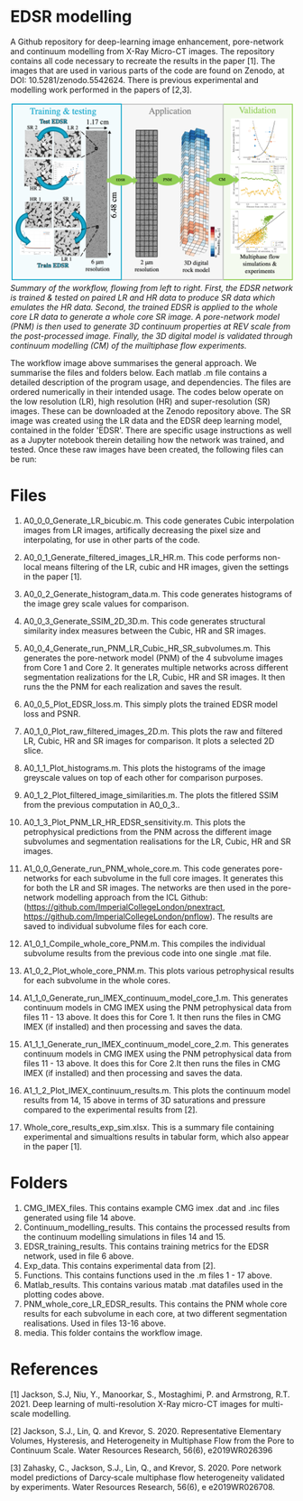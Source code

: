 EDSR modelling
=====
A Github repository for deep-learning image enhancement, pore-network and continuum modelling from X-Ray Micro-CT images. The repository contains all code necessary to recreate the results in the paper [1]. The images that are used in various parts of the code are found on Zenodo, at DOI: 10.5281/zenodo.5542624. There is previous experimental and modelling work performed in the papers of [2,3]. 


![Workflow](media/workflow.png)
*Summary of the workflow, flowing from left to right. First, the EDSR network is trained \& tested on paired LR and HR data to produce SR data which emulates the HR data. Second, the trained EDSR is applied to the whole core LR data to generate a whole core SR image. A pore-network model (PNM) is then used to generate 3D continuum properties at REV scale from the post-processed image. Finally, the 3D digital model is validated through continuum modelling (CM) of the muiltiphase flow experiments.*

The workflow image above summarises the general approach. We summarise the files and folders below. Each matlab .m file contains a detailed description of the program usage, and dependencies. The files are ordered numerically in their intended usage. The codes below operate on the low resolution (LR), high resolution (HR) and super-resolution (SR) images. These can be downloaded at the Zenodo repository above. The SR image was created using the LR data and the EDSR deep learning model, contained in the folder 'EDSR'. There are specific usage instructions as well as a Jupyter notebook therein detailing how the network was trained, and tested. Once these raw images have been created, the following files can be run:

Files
=====
1. A0_0_0_Generate_LR_bicubic.m. This code generates Cubic interpolation images from LR images, artifically decreasing the pixel size and interpolating, for use in other parts of the code. 
2. A0_0_1_Generate_filtered_images_LR_HR.m. This code performs non-local means filtering of the LR, cubic and HR images, given the settings in the paper [1].
3. A0_0_2_Generate_histogram_data.m. This code generates histograms of the image grey scale values for comparison.
4. A0_0_3_Generate_SSIM_2D_3D.m. This code generates structural similarity index measures between the Cubic, HR and SR images.
5. A0_0_4_Generate_run_PNM_LR_Cubic_HR_SR_subvolumes.m. This generates the pore-network model (PNM) of the 4 subvolume images from Core 1 and Core 2. It generates multiple networks across different segmentation realizations for the LR, Cubic, HR and SR images. It then runs the the PNM for each realization and saves the result.
6. A0_0_5_Plot_EDSR_loss.m. This simply plots the trained EDSR model loss and PSNR. 

7. A0_1_0_Plot_raw_filtered_images_2D.m. This plots the raw and filtered LR, Cubic, HR and SR images for comparison. It plots a selected 2D slice. 
8. A0_1_1_Plot_histograms.m. This plots the histograms of the image greyscale values on top of each other for comparison purposes.
9. A0_1_2_Plot_filtered_image_similarities.m. The plots the fitlered SSIM from the previous computation in A0_0_3..
10. A0_1_3_Plot_PNM_LR_HR_EDSR_sensitivity.m. This plots the petrophysical predictions from the PNM across the different image subvolumes and segmentation realisations for the LR, Cubic, HR and SR images. 

11. A1_0_0_Generate_run_PNM_whole_core.m. This code generates pore-networks for each subvolume in the full core images. It generates this for both the LR and SR images. The networks are then used in the pore-network modelling approach from the ICL Github: (https://github.com/ImperialCollegeLondon/pnextract, https://github.com/ImperialCollegeLondon/pnflow). The results are saved to individual subvolume files for each core. 
12. A1_0_1_Compile_whole_core_PNM.m. This compiles the individual subvolume results from the previous code into one single .mat file. 
13. A1_0_2_Plot_whole_core_PNM.m. This plots various petrophysical results for each subvolume in the whole cores.

14. A1_1_0_Generate_run_IMEX_continuum_model_core_1.m. This generates continuum models in CMG IMEX using the PNM petrophysical data from files 11 - 13 above. It does this for Core 1. It then runs the files in CMG IMEX (if installed) and then processing and saves the data. 
15. A1_1_1_Generate_run_IMEX_continuum_model_core_2.m. This generates continuum models in CMG IMEX using the PNM petrophysical data from files 11 - 13 above. It does this for Core 2.It then runs the files in CMG IMEX (if installed) and then processing and saves the data. 
16. A1_1_2_Plot_IMEX_continuum_results.m. This plots the continuum model results from 14, 15 above in terms of 3D saturations and pressure compared to the experimental results from [2]. 
17. Whole_core_results_exp_sim.xlsx. This is a summary file containing experimental and simualtions results in tabular form, which also appear in the paper [1].

Folders
=====
1. CMG_IMEX_files. This contains example CMG imex .dat and .inc files generated using file 14 above. 
2. Continuum_modelling_results. This contains the processed results from the continuum modelling simulations in files 14 and 15. 
3. EDSR_training_results. This contains training metrics for the EDSR network, used in file 6 above. 
4. Exp_data. This contains experimental data from [2]. 
5. Functions. This contains functions used in the .m files 1 - 17 above. 
6. Matlab_results. This contains various matab .mat datafiles used in the plotting codes above.
7. PNM_whole_core_LR_EDSR_results. This contains the PNM whole core results for each subvolume in each core, at two different segmentation realisations. Used in files 13-16 above.
8. media. This folder contains the workflow image.

References
=====
[1] Jackson, S.J, Niu, Y., Manoorkar, S., Mostaghimi, P. and Armstrong, R.T. 2021. Deep learning of multi-resolution X-Ray micro-CT images for multi-scale modelling.

[2] Jackson, S.J., Lin, Q. and Krevor, S. 2020. Representative Elementary Volumes, Hysteresis, and Heterogeneity in Multiphase Flow from the Pore to Continuum Scale. Water Resources Research, 56(6), e2019WR026396

[3] Zahasky, C., Jackson, S.J., Lin, Q., and Krevor, S. 2020. Pore network model predictions of Darcy‐scale multiphase flow heterogeneity validated by experiments. Water Resources Research, 56(6), e e2019WR026708.



